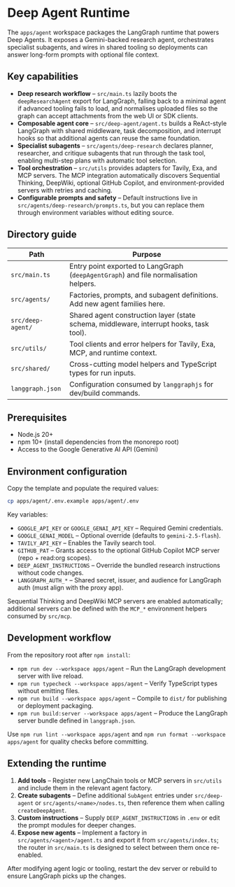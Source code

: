 # Deep Agent Runtime

The `apps/agent` workspace packages the LangGraph runtime that powers Deep Agents. It exposes a Gemini-backed research agent, orchestrates specialist subagents, and wires in shared tooling so deployments can answer long-form prompts with optional file context.

## Key capabilities

- **Deep research workflow** – `src/main.ts` lazily boots the `deepResearchAgent` export for LangGraph, falling back to a minimal agent if advanced tooling fails to load, and normalises uploaded files so the graph can accept attachments from the web UI or SDK clients.
- **Composable agent core** – `src/deep-agent/agent.ts` builds a ReAct-style LangGraph with shared middleware, task decomposition, and interrupt hooks so that additional agents can reuse the same foundation.
- **Specialist subagents** – `src/agents/deep-research` declares planner, researcher, and critique subagents that run through the task tool, enabling multi-step plans with automatic tool selection.
- **Tool orchestration** – `src/utils` provides adapters for Tavily, Exa, and MCP servers. The MCP integration automatically discovers Sequential Thinking, DeepWiki, optional GitHub Copilot, and environment-provided servers with retries and caching.
- **Configurable prompts and safety** – Default instructions live in `src/agents/deep-research/prompts.ts`, but you can replace them through environment variables without editing source.

## Directory guide

| Path | Purpose |
| --- | --- |
| `src/main.ts` | Entry point exported to LangGraph (`deepAgentGraph`) and file normalisation helpers. |
| `src/agents/` | Factories, prompts, and subagent definitions. Add new agent families here. |
| `src/deep-agent/` | Shared agent construction layer (state schema, middleware, interrupt hooks, task tool). |
| `src/utils/` | Tool clients and error helpers for Tavily, Exa, MCP, and runtime context. |
| `src/shared/` | Cross-cutting model helpers and TypeScript types for run inputs. |
| `langgraph.json` | Configuration consumed by `langgraphjs` for dev/build commands. |

## Prerequisites

- Node.js 20+
- npm 10+ (install dependencies from the monorepo root)
- Access to the Google Generative AI API (Gemini)

## Environment configuration

Copy the template and populate the required values:

```bash
cp apps/agent/.env.example apps/agent/.env
```

Key variables:

- `GOOGLE_API_KEY` or `GOOGLE_GENAI_API_KEY` – Required Gemini credentials.
- `GOOGLE_GENAI_MODEL` – Optional override (defaults to `gemini-2.5-flash`).
- `TAVILY_API_KEY` – Enables the Tavily search tool.
- `GITHUB_PAT` – Grants access to the optional GitHub Copilot MCP server (repo + read:org scopes).
- `DEEP_AGENT_INSTRUCTIONS` – Override the bundled research instructions without code changes.
- `LANGGRAPH_AUTH_*` – Shared secret, issuer, and audience for LangGraph auth (must align with the proxy app).

Sequential Thinking and DeepWiki MCP servers are enabled automatically; additional servers can be defined with the `MCP_*` environment helpers consumed by `src/mcp`.

## Development workflow

From the repository root after `npm install`:

- `npm run dev --workspace apps/agent` – Run the LangGraph development server with live reload.
- `npm run typecheck --workspace apps/agent` – Verify TypeScript types without emitting files.
- `npm run build --workspace apps/agent` – Compile to `dist/` for publishing or deployment packaging.
- `npm run build:server --workspace apps/agent` – Produce the LangGraph server bundle defined in `langgraph.json`.

Use `npm run lint --workspace apps/agent` and `npm run format --workspace apps/agent` for quality checks before committing.

## Extending the runtime

1. **Add tools** – Register new LangChain tools or MCP servers in `src/utils` and include them in the relevant agent factory.
2. **Create subagents** – Define additional `SubAgent` entries under `src/deep-agent` or `src/agents/<name>/nodes.ts`, then reference them when calling `createDeepAgent`.
3. **Custom instructions** – Supply `DEEP_AGENT_INSTRUCTIONS` in `.env` or edit the prompt modules for deeper changes.
4. **Expose new agents** – Implement a factory in `src/agents/<agent>/agent.ts` and export it from `src/agents/index.ts`; the router in `src/main.ts` is designed to select between them once re-enabled.

After modifying agent logic or tooling, restart the dev server or rebuild to ensure LangGraph picks up the changes.
